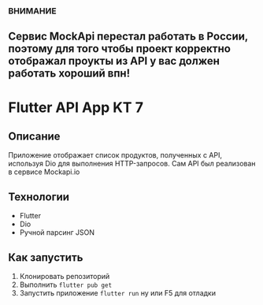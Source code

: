 ### ВНИМАНИЕ 
## Сервис MockApi перестал работать в России, поэтому для того чтобы проект корректно отображал проукты из API у вас должен работать хороший впн!
# Flutter API App KT 7

## Описание
Приложение отображает список продуктов, полученных с API, используя Dio для выполнения HTTP-запросов. Сам API был реализован в сервисе Mockapi.io

## Технологии
- Flutter
- Dio
- Ручной парсинг JSON

## Как запустить
1. Клонировать репозиторий
2. Выполнить `flutter pub get`
3. Запустить приложение `flutter run` ну или F5 для отладки


